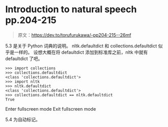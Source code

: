 # Introduction to natural speech pp.204-215

> 原文：<https://dev.to/torufurukawa/-pp204-215--26mf>

5.3 是关于 Python 词典的说明。 nltk.defaultdict 和 collections.defaultdict 似乎是一样的。 设想大概在将 defaultdict 添加到标准库之前，nltk 中就有 defaultdict 了吧。

```
>>> import collections
>>> collections.defaultdict
<class 'collections.defaultdict'>
>>> import nltk
>>> nltk.defaultdict
<class 'collections.defaultdict'>
>>> collections.defaultdict == nltk.defaultdict
True 
```

Enter fullscreen mode Exit fullscreen mode

5.4 为自动标记。